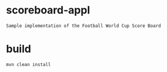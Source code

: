 # scoreboard-appI
    Sample implementation of the Football World Cup Score Board

# build
    mvn clean install


